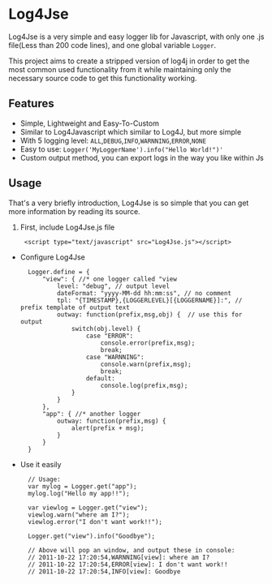 # Log4Jse
Log4Jse is a very simple and easy logger lib for Javascript, with only one .js file(Less than 200 code lines), and one global variable `Logger`.

This project aims to create a stripped version of log4j in order to get the most common used functionality from it while maintaining only the necessary source code to get this functionality working.

## Features
+ Simple, Lightweight and Easy-To-Custom
+ Similar to Log4Javascript which similar to Log4J, but more simple
+ With 5 logging level: `ALL`,`DEBUG`,`INFO`,`WARNNING`,`ERROR`,`NONE`
+ Easy to use: `Logger('MyLoggerName').info("Hello World!")'`
+ Custom output method, you can export logs in the way you like within Js

## Usage
That's a very briefly introduction, Log4Jse is so simple that you can get more information by reading its source.

1. First, include Log4Jse.js file

		<script type="text/javascript" src="Log4Jse.js"></script>


+ Configure Log4Jse

		Logger.define = {
			"view": { //* one logger called "view
				level: "debug", // output level
				dateFormat: "yyyy-MM-dd hh:mm:ss", // no comment
				tpl: "{TIMESTAMP},{LOGGERLEVEL}[{LOGGERNAME}]:", // prefix template of output text
				outway: function(prefix,msg,obj) {  // use this for output
					switch(obj.level) {
						case "ERROR":
							console.error(prefix,msg);
							break;
						case "WARNNING":
							console.warn(prefix,msg);
							break;
						default:
							console.log(prefix,msg);	
					}
				}
			},
			"app": { //* another logger
				outway: function(prefix,msg) {
					alert(prefix + msg);
				}
			}
		}



+ Use it easily

		// Usage:
		var mylog = Logger.get("app");
		mylog.log("Hello my app!!");
		
		var viewlog = Logger.get("view");
		viewlog.warn("where am I?");
		viewlog.error("I don't want work!!");
		
		Logger.get("view").info("Goodbye");
		
		// Above will pop an window, and output these in console:
		// 2011-10-22 17:20:54,WARNNING[view]: where am I?
		// 2011-10-22 17:20:54,ERROR[view]: I don't want work!!
		// 2011-10-22 17:20:54,INFO[view]: Goodbye
		

  
  
